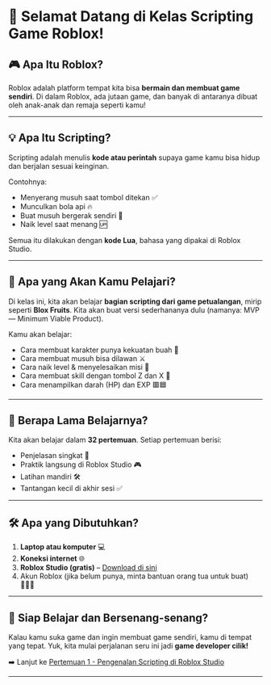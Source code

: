 # 👋 Selamat Datang di Kelas Scripting Game Roblox!

## 🎮 Apa Itu Roblox?
Roblox adalah platform tempat kita bisa **bermain dan membuat game sendiri**. Di dalam Roblox, ada jutaan game, dan banyak di antaranya dibuat oleh anak-anak dan remaja seperti kamu!

---

## 💡 Apa Itu Scripting?
Scripting adalah menulis **kode atau perintah** supaya game kamu bisa hidup dan berjalan sesuai keinginan.

Contohnya:
- Menyerang musuh saat tombol ditekan ✅  
- Munculkan bola api 🔥  
- Buat musuh bergerak sendiri 🤖  
- Naik level saat menang 🆙  

Semua itu dilakukan dengan **kode Lua**, bahasa yang dipakai di Roblox Studio.

---

## 🧠 Apa yang Akan Kamu Pelajari?
Di kelas ini, kita akan belajar **bagian scripting dari game petualangan**, mirip seperti **Blox Fruits**. Kita akan buat versi sederhananya dulu (namanya: MVP — Minimum Viable Product).

Kamu akan belajar:
- Cara membuat karakter punya kekuatan buah 🍎
- Cara membuat musuh bisa dilawan ⚔️
- Cara naik level & menyelesaikan misi 🎯
- Cara membuat skill dengan tombol Z dan X 🔘
- Cara menampilkan darah (HP) dan EXP 🟥🟦

---

## 📅 Berapa Lama Belajarnya?
Kita akan belajar dalam **32 pertemuan**. Setiap pertemuan berisi:
- Penjelasan singkat 📖  
- Praktik langsung di Roblox Studio 🎮  
- Latihan mandiri 🛠️  
- Tantangan kecil di akhir sesi ✅  

---

## 🛠️ Apa yang Dibutuhkan?
1. **Laptop atau komputer** 💻  
2. **Koneksi internet** 🌐  
3. **Roblox Studio (gratis)** – [Download di sini](https://www.roblox.com/create)  
4. Akun Roblox (jika belum punya, minta bantuan orang tua untuk buat) 👨‍👩‍👧

---

## 🤝 Siap Belajar dan Bersenang-senang?
Kalau kamu suka game dan ingin membuat game sendiri, kamu di tempat yang tepat. Yuk, kita mulai perjalanan seru ini jadi **game developer cilik!**

➡️ Lanjut ke [Pertemuan 1 - Pengenalan Scripting di Roblox Studio](./meeting-1.md)

---
